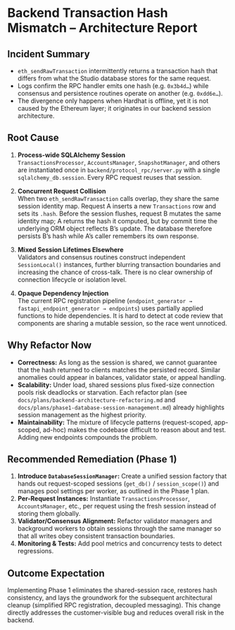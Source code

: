 # Backend Transaction Hash Mismatch – Architecture Report

## Incident Summary
- `eth_sendRawTransaction` intermittently returns a transaction hash that differs from what the Studio database stores for the same request.
- Logs confirm the RPC handler emits one hash (e.g. `0x3b4d…`) while consensus and persistence routines operate on another (e.g. `0xdd6e…`).
- The divergence only happens when Hardhat is offline, yet it is not caused by the Ethereum layer; it originates in our backend session architecture.

## Root Cause
1. **Process-wide SQLAlchemy Session**  
   `TransactionsProcessor`, `AccountsManager`, `SnapshotManager`, and others are instantiated once in `backend/protocol_rpc/server.py` with a single `sqlalchemy_db.session`. Every RPC request reuses that session.

2. **Concurrent Request Collision**  
   When two `eth_sendRawTransaction` calls overlap, they share the same session identity map. Request A inserts a new `Transactions` row and sets its `.hash`. Before the session flushes, request B mutates the same identity map; A returns the hash it computed, but by commit time the underlying ORM object reflects B’s update. The database therefore persists B’s hash while A’s caller remembers its own response.

3. **Mixed Session Lifetimes Elsewhere**  
   Validators and consensus routines construct independent `SessionLocal()` instances, further blurring transaction boundaries and increasing the chance of cross-talk. There is no clear ownership of connection lifecycle or isolation level.

4. **Opaque Dependency Injection**  
   The current RPC registration pipeline (`endpoint_generator → fastapi_endpoint_generator → endpoints`) uses partially applied functions to hide dependencies. It is hard to detect at code review that components are sharing a mutable session, so the race went unnoticed.

## Why Refactor Now
- **Correctness:** As long as the session is shared, we cannot guarantee that the hash returned to clients matches the persisted record. Similar anomalies could appear in balances, validator state, or appeal handling.
- **Scalability:** Under load, shared sessions plus fixed-size connection pools risk deadlocks or starvation. Each refactor plan (see `docs/plans/backend-architecture-refactoring.md` and `docs/plans/phase1-database-session-management.md`) already highlights session management as the highest priority.
- **Maintainability:** The mixture of lifecycle patterns (request-scoped, app-scoped, ad-hoc) makes the codebase difficult to reason about and test. Adding new endpoints compounds the problem.

## Recommended Remediation (Phase 1)
1. **Introduce `DatabaseSessionManager`:** Create a unified session factory that hands out request-scoped sessions (`get_db()` / `session_scope()`) and manages pool settings per worker, as outlined in the Phase 1 plan.
2. **Per-Request Instances:** Instantiate `TransactionsProcessor`, `AccountsManager`, etc., per request using the fresh session instead of storing them globally.
3. **Validator/Consensus Alignment:** Refactor validator managers and background workers to obtain sessions through the same manager so that all writes obey consistent transaction boundaries.
4. **Monitoring & Tests:** Add pool metrics and concurrency tests to detect regressions.

## Outcome Expectation
Implementing Phase 1 eliminates the shared-session race, restores hash consistency, and lays the groundwork for the subsequent architectural cleanup (simplified RPC registration, decoupled messaging). This change directly addresses the customer-visible bug and reduces overall risk in the backend.
